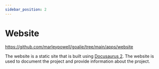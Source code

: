 ```yaml
---
sidebar_position: 2
---
```


# Website
https://github.com/marleypowell/goalie/tree/main/apps/website

The website is a static site that is built using [Docusaurus 2](https://v2.docusaurus.io/). The website is used to document the project and provide information about the project.
